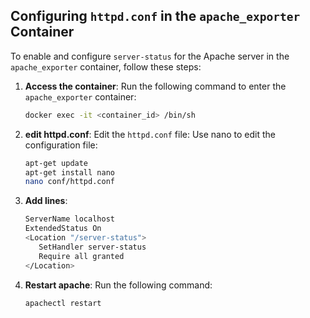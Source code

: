 ## Configuring `httpd.conf` in the `apache_exporter` Container

To enable and configure `server-status` for the Apache server in the `apache_exporter` container, follow these steps:

1. **Access the container**:
   Run the following command to enter the `apache_exporter` container:
   ```bash
   docker exec -it <container_id> /bin/sh
   ```

2. **edit httpd.conf**:
   Edit the `httpd.conf` file: Use nano to edit the configuration file:
   ```bash
   apt-get update
   apt-get install nano
   nano conf/httpd.conf
   ```

3. **Add lines**:
   ```bash
   ServerName localhost
   ExtendedStatus On
   <Location "/server-status">
      SetHandler server-status
      Require all granted
   </Location>
   ```

4. **Restart apache**:
   Run the following command:
   ```bash
   apachectl restart
   ```

